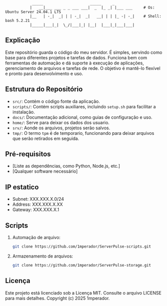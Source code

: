    ```                                                         
               _____                     _____     _         
              |   __|___ ___ _ _ ___ ___|  _  |_ _| |___ ___     # Os: Ubuntu Server 24.04.1 LTS
              |__   | -_|  _| | | -_|  _|   __| | | |_ -| -_|    # Shell: bash 5.2.21 
              |_____|___|_|  \_/|___|_| |__|  |___|_|___|___|                                              

```

## Explicação

Este repositório guarda o código do meu servidor. É simples, servindo como base para diferentes projetos e tarefas de dados. Funciona bem com ferramentas de automação e dá suporte à execução de aplicações, gerenciamento de arquivos e tarefas de rede. O objetivo é mantê-lo flexível e pronto para desenvolvimento e uso.

## Estrutura do Repositório
- `src/`: Contém o código fonte da aplicação.
- `scripts/`: Contém scripts auxiliares, incluindo `setup.sh` para facilitar a instalação.
- `docs/`: Documentação adicional, como guias de configuração e uso.
- `home/`: Serve para deixar os dados dos usuario.
- `srv/`: Aonde os arquivos, projetos serão salvos.
- `tmp/`: O termo `tpm` é de temporario, funcionando para deixar arquivos que serão retirados em seguida.

## Pré-requisitos
- [Liste as dependências, como Python, Node.js, etc.]
- [Qualquer software necessário]

## IP estatico
- Subnet: XXX.XXX.X.0/24
- Address: XXX.XXX.X.XX
- Gateway: XXX.XXX.X.1


## Scripts

1. Automação de arquivo:
   ```bash
   git clone https://github.com/1mperador/ServerPulse-scripts.git
   ```
2. Armazenamento de arquivos:
   ```bash
   git clone https://github.com/1mperador/ServerPulse-storage.git
   ```

## Licença

Este projeto está licenciado sob a Licença MIT. Consulte o arquivo LICENSE para mais detalhes. Copyright (c) 2025 1mperador.
